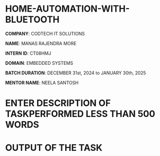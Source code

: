 # HOME-AUTOMATION-WITH-BLUETOOTH

**COMPANY**: CODTECH IT SOLUTIONS

**NAME**: MANAS RAJENDRA MORE

**INTERN ID**: CT08HMJ

**DOMAIN**: EMBEDDED SYSTEMS

**BATCH DURATION**: DECEMBER 31st, 2024 to JANUARY 30th, 2025

**MENTOR NAME**: NEELA SANTOSH

# ENTER DESCRIPTION OF TASKPERFORMED LESS THAN 500 WORDS


# OUTPUT OF THE TASK
